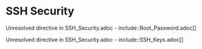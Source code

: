 # SSH Security

Unresolved directive in SSH\_Security.adoc -
include::Root\_Password.adoc\[\]

Unresolved directive in SSH\_Security.adoc - include::SSH\_Keys.adoc\[\]
